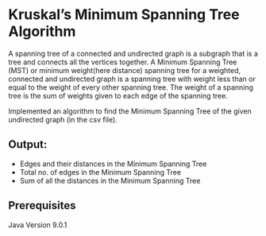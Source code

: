 # Kruskal’s Minimum Spanning Tree Algorithm

A spanning tree of a connected and undirected graph is a subgraph that is a tree and connects all the vertices together. A Minimum Spanning Tree (MST) or minimum weight(here distance) spanning tree for a weighted, connected and undirected graph is a spanning tree with weight less than or equal to the weight of every other spanning tree. The weight of a spanning tree is the sum of weights given to each edge of the spanning tree.

Implemented an algorithm to find the Minimum Spanning Tree of the given undirected graph (in the csv file).

## Output:
- Edges and their distances in the Minimum Spanning Tree
- Total no. of edges in the Minimum Spanning Tree
- Sum of all the distances in the Minimum Spanning Tree


## Prerequisites
Java Version 9.0.1
